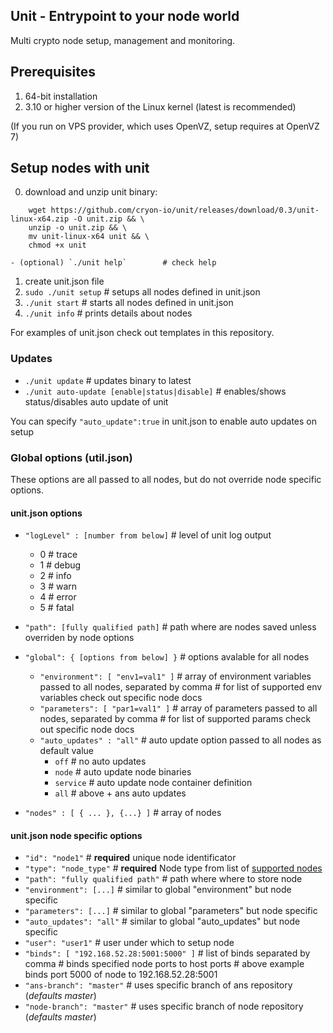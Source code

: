 ## Unit - Entrypoint to your node world

Multi crypto node setup, management and monitoring.

## Prerequisites 

1. 64-bit installation
2. 3.10 or higher version of the Linux kernel (latest is recommended)

(If you run on VPS provider, which uses OpenVZ, setup requires at OpenVZ 7)

## Setup nodes with unit 

0. download and unzip unit binary:
```
    wget https://github.com/cryon-io/unit/releases/download/0.3/unit-linux-x64.zip -O unit.zip && \
    unzip -o unit.zip && \
    mv unit-linux-x64 unit && \
    chmod +x unit
```
    - (optional) `./unit help`        # check help 
1. create unit.json file
2. `sudo ./unit setup`  # setups all nodes defined in unit.json
3. `./unit start`       # starts all nodes defined in unit.json
4. `./unit info`        # prints details about nodes

For examples of unit.json check out templates in this repository.

### Updates

- `./unit update`                               # updates binary to latest 
- `./unit auto-update [enable|status|disable]`  # enables/shows status/disables auto update of unit 

You can specify `"auto_update":true` in unit.json to enable auto updates on setup

### Global options (util.json)

These options are all passed to all nodes, but do not override node specific options. 

#### unit.json options

- `"logLevel" : [number from below]`    # level of unit log output
  - 0 # trace
  - 1 # debug
  - 2 # info
  - 3 # warn
  - 4 # error
  - 5 # fatal
- `"path": [fully qualified path]`      # path where are nodes saved unless overriden by node options
- `"global": { [options from below] }`  # options avalable for all nodes
  - `"environment": [ "env1=val1" ]`    # array of environment variables passed to all nodes, separated by comma
                                        # for list of supported env variables check out specific node docs
  - `"parameters": [ "par1=val1" ]`     # array of parameters passed to all nodes, separated by comma
                                        # for list of supported params check out specific node docs
  - `"auto_updates" : "all"`            # auto update option passed to all nodes as default value
    - `off`       # no auto updates
    - `node`      # auto update node binaries
    - `service`   # auto update node container definition
    - `all`       # above + ans auto updates

- `"nodes" : [ { ... }, {...} ]`        # array of nodes 

#### unit.json node specific options

- `"id": "node1"`                           # **required** unique node identificator
- `"type": "node_type"`                     # **required** Node type from list of [supported nodes](https://github.com/cryon-io/ans/wiki/Supported-Node-Types)
- `"path": "fully qualified path"`          # path where where to store node
- `"environment": [...]`                    # similar to global "environment" but node specific
- `"parameters": [...]`                     # similar to global "parameters" but node specific
- `"auto_updates": "all"`                   # similar to global "auto_updates" but node specific
- `"user": "user1"`                         # user under which to setup node
- `"binds": [ "192.168.52.28:5001:5000" ]`  # list of binds separated by comma
                                            # binds specified node ports to host ports
                                            # above example binds port 5000 of node to 192.168.52.28:5001
- `"ans-branch": "master"`                  # uses specific branch of ans repository (*defaults master*)
- `"node-branch": "master"`                 # uses specific branch of node repository (*defaults master*)